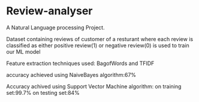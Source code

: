 # Review-analyser

A Natural Language processing Project.

Dataset containing reviews of customer of a resturant where  each review is classified as either positive review(1) or negative review(0) is used to train our ML model

Feature extraction techniques used: BagofWords and TFIDF

accuracy achieved using NaiveBayes algorithm:67%

Accuracy  achived  using Support Vector Machine algorithm:
on training set:99.7%
on testing set:84%
      
